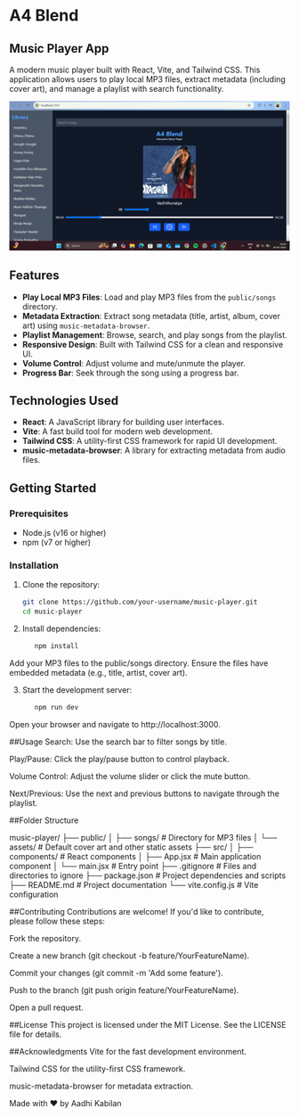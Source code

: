 # A4 Blend
## Music Player App

A modern music player built with React, Vite, and Tailwind CSS. This application allows users to play local MP3 files, extract metadata (including cover art), and manage a playlist with search functionality.

![Music Player Screenshot](./screenshot.png) <!-- Add a screenshot if available -->

## Features

- **Play Local MP3 Files**: Load and play MP3 files from the `public/songs` directory.
- **Metadata Extraction**: Extract song metadata (title, artist, album, cover art) using `music-metadata-browser`.
- **Playlist Management**: Browse, search, and play songs from the playlist.
- **Responsive Design**: Built with Tailwind CSS for a clean and responsive UI.
- **Volume Control**: Adjust volume and mute/unmute the player.
- **Progress Bar**: Seek through the song using a progress bar.

## Technologies Used

- **React**: A JavaScript library for building user interfaces.
- **Vite**: A fast build tool for modern web development.
- **Tailwind CSS**: A utility-first CSS framework for rapid UI development.
- **music-metadata-browser**: A library for extracting metadata from audio files.

## Getting Started

### Prerequisites

- Node.js (v16 or higher)
- npm (v7 or higher)

### Installation

1. Clone the repository:

   ```bash
   git clone https://github.com/your-username/music-player.git
   cd music-player
   ```
2. Install dependencies:

   ```bash
      npm install
   ```
Add your MP3 files to the public/songs directory. Ensure the files have embedded metadata (e.g., title, artist, cover art).

3. Start the development server:

   ```bash
      npm run dev
   ```
Open your browser and navigate to http://localhost:3000.



##Usage
Search: Use the search bar to filter songs by title.

Play/Pause: Click the play/pause button to control playback.

Volume Control: Adjust the volume slider or click the mute button.

Next/Previous: Use the next and previous buttons to navigate through the playlist.

##Folder Structure

music-player/
├── public/
│   ├── songs/            # Directory for MP3 files
│   └── assets/           # Default cover art and other static assets
├── src/
│   ├── components/       # React components
│   ├── App.jsx           # Main application component
│   └── main.jsx          # Entry point
├── .gitignore            # Files and directories to ignore
├── package.json          # Project dependencies and scripts
├── README.md             # Project documentation
└── vite.config.js        # Vite configuration

##Contributing
Contributions are welcome! If you'd like to contribute, please follow these steps:

Fork the repository.

Create a new branch (git checkout -b feature/YourFeatureName).

Commit your changes (git commit -m 'Add some feature').

Push to the branch (git push origin feature/YourFeatureName).

Open a pull request.

##License
This project is licensed under the MIT License. See the LICENSE file for details.

##Acknowledgments
Vite for the fast development environment.

Tailwind CSS for the utility-first CSS framework.

music-metadata-browser for metadata extraction.

Made with ❤️ by Aadhi Kabilan




